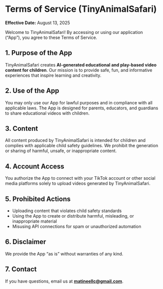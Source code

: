 # Terms of Service (TinyAnimalSafari)

**Effective Date:** August 13, 2025  

Welcome to TinyAnimalSafari! By accessing or using our application (“App”), you agree to these Terms of Service.  

## 1. Purpose of the App  
TinyAnimalSafari creates **AI-generated educational and play-based video content for children**. Our mission is to provide safe, fun, and informative experiences that inspire learning and creativity.

## 2. Use of the App  
You may only use our App for lawful purposes and in compliance with all applicable laws. The App is designed for parents, educators, and guardians to share educational videos with children.  

## 3. Content  
All content produced by TinyAnimalSafari is intended for children and complies with applicable child safety guidelines. We prohibit the generation or sharing of harmful, unsafe, or inappropriate content.  

## 4. Account Access  
You authorize the App to connect with your TikTok account or other social media platforms solely to upload videos generated by TinyAnimalSafari.  

## 5. Prohibited Actions  
- Uploading content that violates child safety standards  
- Using the App to create or distribute harmful, misleading, or inappropriate material  
- Misusing API connections for spam or unauthorized automation  

## 6. Disclaimer  
We provide the App “as is” without warranties of any kind.  

## 7. Contact  
If you have questions, email us at **matineellc@gmail.com**.  
